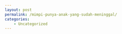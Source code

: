 ```yaml
---
layout: post
permalink: /mimpi-punya-anak-yang-sudah-meninggal/
categories:
    - Uncategorized
---
```


